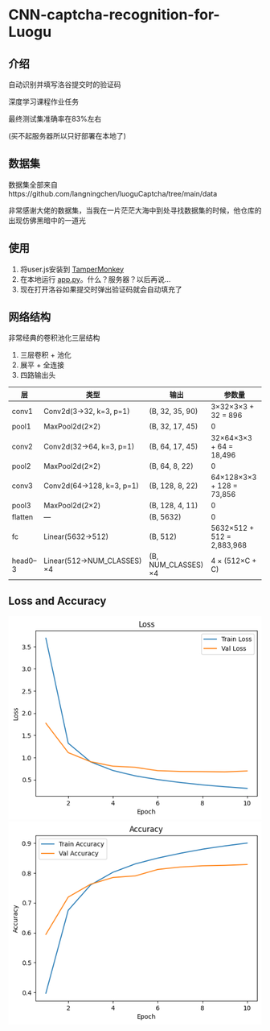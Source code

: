 # CNN-captcha-recognition-for-Luogu

## 介绍
自动识别并填写洛谷提交时的验证码

深度学习课程作业任务

最终测试集准确率在83%左右

(买不起服务器所以只好部署在本地了)

## 数据集
数据集全部来自https://github.com/langningchen/luoguCaptcha/tree/main/data

非常感谢大佬的数据集，当我在一片茫茫大海中到处寻找数据集的时候，他仓库的出现仿佛黑暗中的一道光

## 使用

1. 将user.js安装到 [TamperMonkey](https://www.tampermonkey.net/) 
2. 在本地运行 [app.py](./app.py)。什么？服务器？以后再说...
3. 现在打开洛谷如果提交时弹出验证码就会自动填充了
   
## 网络结构

非常经典的卷积池化三层结构

  1. 三层卷积 + 池化
  2. 展平 + 全连接
  3. 四路输出头

| 层      | 类型                        | 输出                 | 参数量                     |
| ------- | --------------------------- | -------------------- | -------------------------- |
| conv1   | Conv2d(3→32, k=3, p=1)      | (B, 32, 35, 90)      | 3×32×3×3 + 32 = 896        |
| pool1   | MaxPool2d(2×2)              | (B, 32, 17, 45)      | 0                          |
| conv2   | Conv2d(32→64, k=3, p=1)     | (B, 64, 17, 45)      | 32×64×3×3 + 64 = 18,496    |
| pool2   | MaxPool2d(2×2)              | (B, 64, 8, 22)       | 0                          |
| conv3   | Conv2d(64→128, k=3, p=1)    | (B, 128, 8, 22)      | 64×128×3×3 + 128 = 73,856  |
| pool3   | MaxPool2d(2×2)              | (B, 128, 4, 11)      | 0                          |
| flatten | —                           | (B, 5632)            | 0                          |
| fc      | Linear(5632→512)            | (B, 512)             | 5632×512 + 512 = 2,883,968 |
| head0–3 | Linear(512→NUM\_CLASSES) ×4 | (B, NUM\_CLASSES) ×4 | 4 × (512×C + C)            |



## Loss and Accuracy

![alt text](plt/loss.png)
![alt text](plt/acc.png)